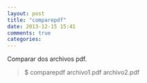 ```yaml
---
layout: post
title: "comparepdf"
date: 2013-12-15 15:41
comments: true
categories: 
---
```

Comparar dos archivos pdf.

>$ comparepdf archivo1.pdf archivo2.pdf


